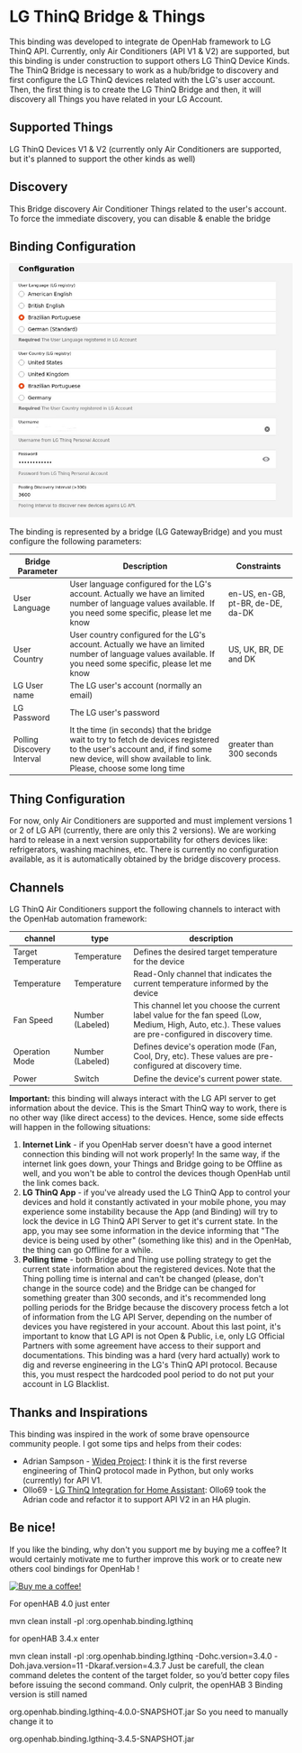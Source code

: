 # LG ThinQ Bridge & Things

This binding was developed to integrate de OpenHab framework to LG ThinQ API. Currently, only Air Conditioners (API V1 & V2) are supported, but this binding is under construction to support others LG ThinQ Device Kinds.
The ThinQ Bridge is necessary to work as a hub/bridge to discovery and first configure the LG ThinQ devices related with the LG's user account.
Then, the first thing is to create the LG ThinQ Bridge and then, it will discovery all Things you have related in your LG Account.

## Supported Things
LG ThinQ Devices V1 & V2 (currently only Air Conditioners are supported, but it's planned to support the other kinds as well)

## Discovery

This Bridge discovery Air Conditioner Things related to the user's account. To force the immediate discovery, you can disable & enable the bridge 

## Binding Configuration

![LG Bridge Configuration](doc/bridge-configuration.jpg)

The binding is represented by a bridge (LG GatewayBridge) and you must configure the following parameters:

| Bridge Parameter           | Description                                                                                                                                                                                        | Constraints                       |
|----------------------------|----------------------------------------------------------------------------------------------------------------------------------------------------------------------------------------------------|-----------------------------------|
| User Language              | User language configured for the LG's account. Actually we have an limited number of language values available. If you need some specific, please let me know                                      | en-US, en-GB, pt-BR, de-DE, da-DK |
| User Country               | User country configured for the LG's account. Actually we have an limited number of language values available. If you need some specific, please let me know                                       | US, UK, BR, DE and DK             |
| LG User name               | The LG user's account (normally an email)                                                                                                                                                          |                                   |
| LG Password                | The LG user's password                                                                                                                                                                             |                                   |
| Polling Discovery Interval | It the time (in seconds) that the bridge wait to try to fetch de devices registered to the user's account and, if find some new device, will show available to link. Please, choose some long time | greater than 300 seconds          |



## Thing Configuration

For now, only Air Conditioners are supported and must implement versions 1 or 2 of LG API (currently, there are only this 2 versions). We are working hard to release in a next version supportability for others devices like: refrigerators, washing machines, etc.
There is currently no configuration available, as it is automatically obtained by the bridge discovery process.

## Channels

LG ThinQ Air Conditioners support the following channels to interact with the OpenHab automation framework:

| channel            | type             | description                                                                                                                                               |
|--------------------|------------------|-----------------------------------------------------------------------------------------------------------------------------------------------------------|
| Target Temperature | Temperature      | Defines the desired target temperature for the device                                                                                                     |
| Temperature        | Temperature      | Read-Only channel that indicates the current temperature informed by the device                                                                           |
| Fan Speed          | Number (Labeled) | This channel let you choose the current label value for the fan speed (Low, Medium, High, Auto, etc.). These values are pre-configured in discovery time. |
| Operation Mode     | Number (Labeled) | Defines device's operation mode (Fan, Cool, Dry, etc). These values are pre-configured at discovery time.                                                 |
| Power              | Switch           | Define the device's current power state.                                                                                                                  |

**Important:** this binding will always interact with the LG API server to get information about the device. This is the Smart ThinQ way to work, there is no other way (like direct access) to the devices. Hence, some side effects will happen in the following situations:
1. **Internet Link** - if you OpenHab server doesn't have a good internet connection this binding will not work properly! In the same way, if the internet link goes down, your Things and Bridge going to be Offline as well, and you won't be able to control the devices though OpenHab until the link comes back.
2. **LG ThinQ App** - if you've already used the LG ThinQ App to control your devices and hold it constantly activated in your mobile phone, you may experience some instability because the App (and Binding) will try to lock the device in LG ThinQ API Server to get it's current state. In the app, you may see some information in the device informing that "The device is being used by other" (something like this) and in the OpenHab, the thing can go Offline for a while.
3. **Polling time** - both Bridge and Thing use polling strategy to get the current state information about the registered devices. Note that the Thing polling time is internal and can't be changed (please, don't change in the source code) and the Bridge can be changed for something greater than 300 seconds, and it's recommended long polling periods for the Bridge because the discovery process fetch a lot of information from the LG API Server, depending on the number of devices you have registered in your account. 
About this last point, it's important to know that LG API is not Open & Public, i.e, only LG Official Partners with some agreement have access to their support and documentations. This binding was a hard (very hard actually) work to dig and reverse engineering in the LG's ThinQ API protocol. Because this, you must respect the hardcoded pool period to do not put your account in LG Blacklist.

## Thanks and Inspirations

This binding was inspired in the work of some brave opensource community people. I got some tips and helps from their codes:
* Adrian Sampson - [Wideq Project](https://github.com/sampsyo/wideq): I think it is the first reverse engineering of ThinQ protocol made in Python, but only works (currently) for API V1.
* Ollo69 - [LG ThinQ Integration for Home Assistant](https://github.com/ollo69/ha-smartthinq-sensors): Ollo69 took the Adrian code and refactor it to support API V2 in an HA plugin.

## Be nice!
If you like the binding, why don't you support me by buying me a coffee?
It would certainly motivate me to further improve this work or to create new others cool bindings for OpenHab !

[![Buy me a coffee!](https://www.buymeacoffee.com/assets/img/custom_images/black_img.png)](https://www.buymeacoffee.com/nemerdaud)


For openHAB 4.0 just enter

mvn clean install -pl :org.openhab.binding.lgthinq

for openHAB 3.4.x enter

mvn clean install -pl :org.openhab.binding.lgthinq -Dohc.version=3.4.0 -Doh.java.version=11 -Dkaraf.version=4.3.7
Just be carefull, the clean command deletes the content of the target folder, so you’d better copy files before issuing the second command.
Only culprit, the openHAB 3 Binding version is still named

org.openhab.binding.lgthinq-4.0.0-SNAPSHOT.jar
So you need to manually change it to

org.openhab.binding.lgthinq-3.4.5-SNAPSHOT.jar
